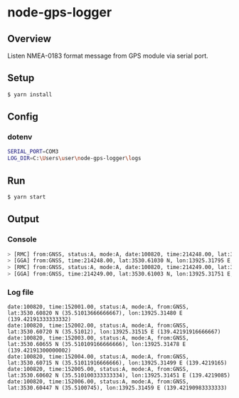 # node-gps-logger

## Overview
Listen NMEA-0183 format message from GPS module via serial port.

## Setup

```sh
$ yarn install
```

## Config

### dotenv

```sh
SERIAL_PORT=COM3
LOG_DIR=C:\Users\user\node-gps-logger\logs
```

## Run

```sh
$ yarn start
```

## Output

### Console

```sh
> [RMC] from:GNSS, status:A, mode:A, date:100820, time:214248.00, lat:3530.61030 N, lon:13925.31795 E
> [GGA] from:GNSS, time:214248.00, lat:3530.61030 N, lon:13925.31795 E, quality:1, sattelites:06, hdop:1.65
> [RMC] from:GNSS, status:A, mode:A, date:100820, time:214249.00, lat:3530.61003 N, lon:13925.31751 E
> [GGA] from:GNSS, time:214249.00, lat:3530.61003 N, lon:13925.31751 E, quality:1, sattelites:06, hdop:1.65
```

### Log file

```
date:100820, time:152001.00, status:A, mode:A, from:GNSS, lat:3530.60820 N (35.51013666666667), lon:13925.31480 E (139.42191333333332)
date:100820, time:152002.00, status:A, mode:A, from:GNSS, lat:3530.60720 N (35.51012), lon:13925.31515 E (139.42191916666667)
date:100820, time:152003.00, status:A, mode:A, from:GNSS, lat:3530.60655 N (35.510109166666666), lon:13925.31478 E (139.42191300000002)
date:100820, time:152004.00, status:A, mode:A, from:GNSS, lat:3530.60715 N (35.51011916666666), lon:13925.31499 E (139.4219165)
date:100820, time:152005.00, status:A, mode:A, from:GNSS, lat:3530.60602 N (35.510100333333334), lon:13925.31451 E (139.4219085)
date:100820, time:152006.00, status:A, mode:A, from:GNSS, lat:3530.60447 N (35.5100745), lon:13925.31459 E (139.42190983333333)
```

